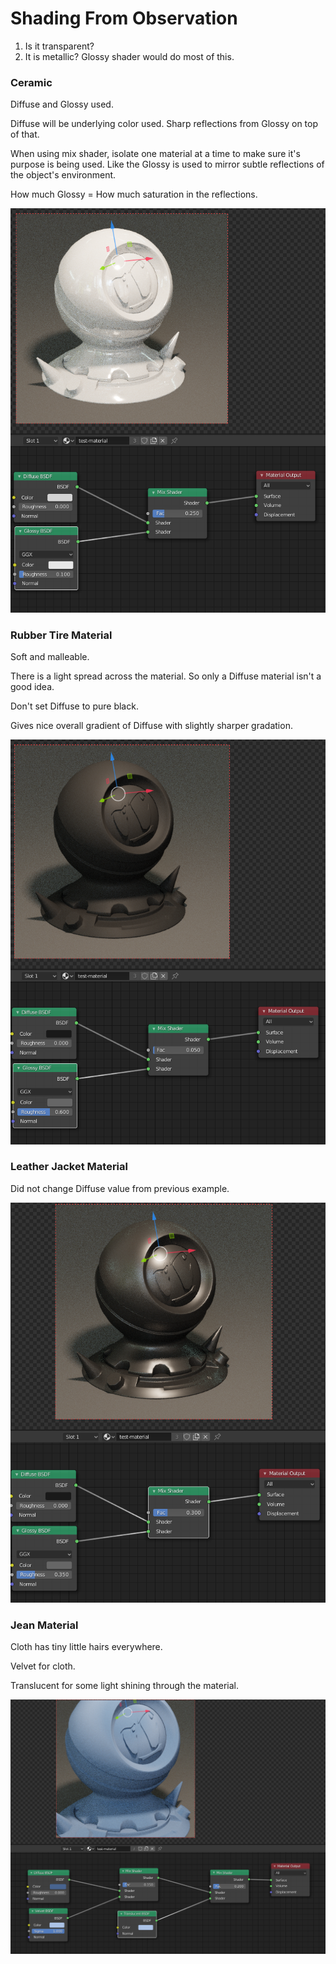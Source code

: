 # Shading From Observation

1. Is it transparent?
2. It is metallic? Glossy shader would do most of this.

### Ceramic

Diffuse and Glossy used.

Diffuse will be underlying color used. Sharp reflections from Glossy on top of that.

When using mix shader, isolate one material at a time to make sure it's purpose is being used. Like the Glossy is used to mirror subtle reflections of the object's environment.

How much Glossy = How much saturation in the reflections.

![](../../.gitbook/assets/image%20%2869%29.png)

### Rubber Tire Material

Soft and malleable.

There is a light spread across the material. So only a Diffuse material isn't a good idea.

Don't set Diffuse to pure black.

Gives nice overall gradient of Diffuse with slightly sharper gradation.

![](../../.gitbook/assets/image%20%2868%29.png)

### Leather Jacket Material

Did not change Diffuse value from previous example.

![](../../.gitbook/assets/image%20%2858%29.png)

### Jean Material

Cloth has tiny little hairs everywhere.

Velvet for cloth.

Translucent for some light shining through the material.

![](../../.gitbook/assets/image%20%2863%29.png)


